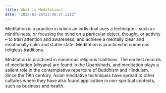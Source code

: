 ```yaml
---
title: What is Meditation?
date: "2022-01-24T23:46:37.121Z"
---
```


Meditation is a practice in which an individual uses a technique – such as mindfulness, or focusing the mind on a particular object, thought, or activity – to train attention and awareness, and achieve a mentally clear and emotionally calm and stable state. Meditation is practiced in numerous religious traditions.

Meditation is practiced in numerous religious traditions. The earliest records of meditation (dhyana) are found in the Upanishads, and meditation plays a salient role in the contemplative repertoire of Buddhism and Hinduism. Since the 19th century, Asian meditative techniques have spread to other cultures where they have also found application in non-spiritual contexts, such as business and health.
